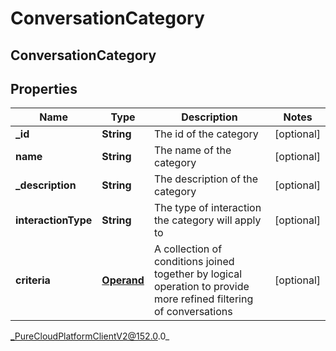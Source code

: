 # ConversationCategory

## ConversationCategory

## Properties

|Name | Type | Description | Notes|
|------------ | ------------- | ------------- | -------------|
| **_id** | **String** | The id of the category | [optional] |
| **name** | **String** | The name of the category | [optional] |
| **_description** | **String** | The description of the category | [optional] |
| **interactionType** | **String** | The type of interaction the category will apply to | [optional] |
| **criteria** | [**Operand**](Operand) | A collection of conditions joined together by logical operation to provide more refined filtering of conversations | [optional] |



_PureCloudPlatformClientV2@152.0.0_
